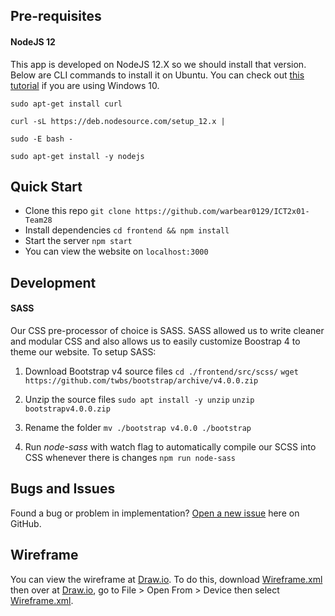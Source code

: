 ## Pre-requisites

#### NodeJS 12

This app is developed on NodeJS 12.X so we should install that version. Below are CLI commands to install it on Ubuntu. You can check out [this tutorial](https://phoenixnap.com/kb/install-node-js-npm-on-windows) if you are using Windows 10.

`sudo apt-get install curl`

`curl -sL https://deb.nodesource.com/setup_12.x |`

`sudo -E bash -`

`sudo apt-get install -y nodejs`


## Quick Start
- Clone this repo `git clone https://github.com/warbear0129/ICT2x01-Team28`
- Install dependencies `cd frontend && npm install`
- Start the server `npm start`
- You can view the website on `localhost:3000`

## Development
#### SASS
Our CSS pre-processor of choice is SASS. SASS allowed us to write cleaner and modular CSS and also allows us to easily customize Boostrap 4 to theme our website. To setup SASS:
1. Download Bootstrap v4 source files
`cd ./frontend/src/scss/`
`wget https://github.com/twbs/bootstrap/archive/v4.0.0.zip`

2. Unzip the source files
`sudo apt install -y unzip`
`unzip bootstrapv4.0.0.zip`
3. Rename the folder
`mv ./bootstrap v4.0.0 ./bootstrap`

4. Run *node-sass* with watch flag to automatically compile our SCSS into CSS whenever there is changes
`npm run node-sass`

## Bugs and Issues

Found a bug or problem in implementation? [Open a new issue](https://github.com/warbear0129/ICT2x01-Team28/issues/new/choose) here on GitHub.

## Wireframe

You can view the wireframe at [Draw.io](https://app.diagrams.net/). To do this, download [Wireframe.xml](https://github.com/warbear0129/ICT2X01/blob/master/Wireframe.xml) then over at [Draw.io](https://app.diagrams.net/), go to File > Open From > Device then select [Wireframe.xml](https://github.com/warbear0129/ICT2X01/blob/master/Wireframe.xml).
